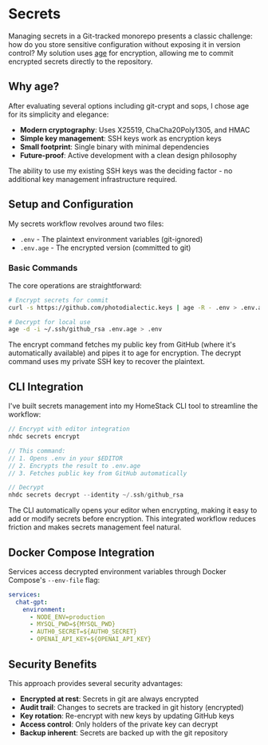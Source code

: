 # Secrets

Managing secrets in a Git-tracked monorepo presents a classic challenge: how do you store sensitive configuration without exposing it in version control? My solution uses [age](https://github.com/FiloSottile/age) for encryption, allowing me to commit encrypted secrets directly to the repository.

## Why age?

After evaluating several options including git-crypt and sops, I chose age for its simplicity and elegance:

- **Modern cryptography**: Uses X25519, ChaCha20Poly1305, and HMAC
- **Simple key management**: SSH keys work as encryption keys
- **Small footprint**: Single binary with minimal dependencies
- **Future-proof**: Active development with a clean design philosophy

The ability to use my existing SSH keys was the deciding factor - no additional key management infrastructure required.

## Setup and Configuration

My secrets workflow revolves around two files:

- `.env` - The plaintext environment variables (git-ignored)
- `.env.age` - The encrypted version (committed to git)

### Basic Commands

The core operations are straightforward:

``` bash
# Encrypt secrets for commit
curl -s https://github.com/photodialectic.keys | age -R - .env > .env.age

# Decrypt for local use
age -d -i ~/.ssh/github_rsa .env.age > .env
```

The encrypt command fetches my public key from GitHub (where it's automatically available) and pipes it to age for encryption. The decrypt command uses my private SSH key to recover the plaintext.

## CLI Integration

I've built secrets management into my HomeStack CLI tool to streamline the workflow:

``` go
// Encrypt with editor integration
nhdc secrets encrypt

// This command:
// 1. Opens .env in your $EDITOR
// 2. Encrypts the result to .env.age
// 3. Fetches public key from GitHub automatically

// Decrypt
nhdc secrets decrypt --identity ~/.ssh/github_rsa
```

The CLI automatically opens your editor when encrypting, making it easy to add or modify secrets before encryption. This integrated workflow reduces friction and makes secrets management feel natural.

## Docker Compose Integration

Services access decrypted environment variables through Docker Compose's `--env-file` flag:

``` yaml
services:
  chat-gpt:
    environment:
      - NODE_ENV=production
      - MYSQL_PWD=${MYSQL_PWD}
      - AUTH0_SECRET=${AUTH0_SECRET}
      - OPENAI_API_KEY=${OPENAI_API_KEY}
```

## Security Benefits

This approach provides several security advantages:

- **Encrypted at rest**: Secrets in git are always encrypted
- **Audit trail**: Changes to secrets are tracked in git history (encrypted)
- **Key rotation**: Re-encrypt with new keys by updating GitHub keys
- **Access control**: Only holders of the private key can decrypt
- **Backup inherent**: Secrets are backed up with the git repository
